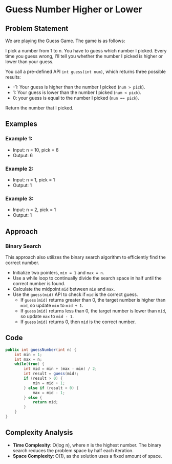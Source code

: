# Guess Number Higher or Lower

## Problem Statement

We are playing the Guess Game. The game is as follows:

I pick a number from 1 to n. You have to guess which number I picked. Every time you guess wrong, I'll tell you whether the number I picked is higher or lower than your guess.

You call a pre-defined API `int guess(int num)`, which returns three possible results:

- -1: Your guess is higher than the number I picked (`num > pick`).
- 1: Your guess is lower than the number I picked (`num < pick`).
- 0: your guess is equal to the number I picked (`num == pick`).

Return the number that I picked.

## Examples

### Example 1:
- Input: n = 10, pick = 6
- Output: 6

### Example 2:
- Input: n = 1, pick = 1
- Output: 1

### Example 3:
- Input: n = 2, pick = 1
- Output: 1

## Approach

### Binary Search

This approach also utilizes the binary search algorithm to efficiently find the correct number.

- Initialize two pointers, `min = 1` and `max = n`.
- Use a while loop to continually divide the search space in half until the correct number is found.
- Calculate the midpoint `mid` between `min` and `max`.
- Use the `guess(mid)` API to check if `mid` is the correct guess.
  - If `guess(mid)` returns greater than 0, the target number is higher than `mid`, so update `min` to `mid + 1`.
  - If `guess(mid)` returns less than 0, the target number is lower than `mid`, so update `max` to `mid - 1`.
  - If `guess(mid)` returns 0, then `mid` is the correct number.

## Code

```java
public int guessNumber(int n) {
    int min = 1;
    int max = n;
    while(true) {
        int mid = min + (max - min) / 2;
        int result = guess(mid);
        if (result > 0) {
            min = mid + 1;
        } else if (result < 0) {
            max = mid - 1;
        } else {
            return mid;
        }
    }
}
```
## Complexity Analysis

- **Time Complexity**: O(log n), where n is the highest number. The binary search reduces the problem space by half each iteration.
- **Space Complexity**: O(1), as the solution uses a fixed amount of space.